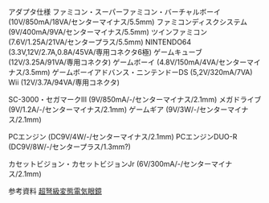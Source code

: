 アダプタ仕様
ファミコン・スーパーファミコン・バーチャルボーイ (10V/850mA/18VA/センターマイナス/5.5mm)
ファミコンディスクシステム (9V/400mA/9VA/センターマイナス/5.5mm)
ツインファミコン (7.6V/1.25A/21VA/センタープラス/5.5mm)
NINTENDO64 (3.3V,12V/2.7A,0.8A/45VA/専用コネクタ6極)
ゲームキューブ (12V/3.25A/91VA/専用コネクタ)
ゲームボーイ (4.8V/150mA/4VA/センターマイナス/3.5mm)
ゲームボーイアドバンス・ニンテンドーDS (5,2V/320mA/7VA)
Wii (12V/3.7A/94VA/専用コネクタ)

SC-3000・セガマークIII (9V/850mA/-/センターマイナス/2.1mm)
メガドライブ (9V/1.2A/-/センターマイナス/2.1mm)
ゲームギア (9V/3W/-/センターマイナス/2.1mm)

PCエンジン (DC9V/4W/-/センターマイナス/2.1mm)
PCエンジンDUO-R (DC9V/8W/-/センタープラス/1.3mm?)

カセットビジョン・カセットビジョンJr (6V/300mA/-/センターマイナス/2.1mm)

参考資料
[超弩級変態電気眼鏡](https://meganekun.blogspot.com)
